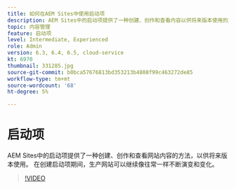 ```yaml
---
title: 如何在AEM Sites中使用启动项
description: AEM Sites中的启动项提供了一种创建、创作和查看内容以供将来版本使用的方法。
topic: 内容管理
feature: 启动项
level: Intermediate, Experienced
role: Admin
version: 6.3, 6.4, 6.5, cloud-service
kt: 6970
thumbnail: 331285.jpg
source-git-commit: b0bca57676813bd353213b4808f99c463272de85
workflow-type: tm+mt
source-wordcount: '68'
ht-degree: 5%

---
```



# 启动项

AEM Sites中的启动项提供了一种创建、创作和查看网站内容的方法，以供将来版本使用。 在创建启动项期间，生产网站可以继续像往常一样不断演变和变化。

>[!VIDEO](https://video.tv.adobe.com/v/331285?quality=12&learn=on)
